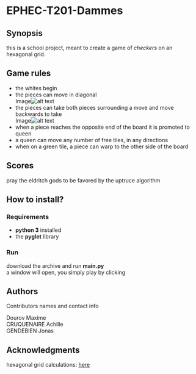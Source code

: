 # EPHEC-T201-Dammes

## Synopsis
this is a school project, meant to create a game of *checkers* on an hexagonal grid.

## Game rules
- the whites begin
- the pieces can move in diagonal  
Image![alt text](https://cdn.discordapp.com/attachments/1031895995648323606/1042461142343225404/mvt.png)  
- the pieces can take both pieces surrounding a move and move backwards to take  
Image![alt text](https://cdn.discordapp.com/attachments/1031895995648323606/1042461142649417738/prise.png)  
- when a piece reaches the opposite end of the board it is promoted to queen
- a queen can move any number of free tiles, in any directions
- when on a green tile, a piece can warp to the other side of the board
## Scores
pray the eldritch gods to be favored by the uptruce algorithm

## How to install?
### Requirements
- **python 3** installed
- the **pyglet** library

### Run
download the archive and run **main.py**   
a window will open, you simply play by clicking

## Authors
Contributors names and contact info

Dourov Maxime   
CRUQUENAIRE Achille   
GENDEBIEN Jonas

## Acknowledgments

hexagonal grid calculations: [here](https://www.redblobgames.com/grids/hexagons/)
